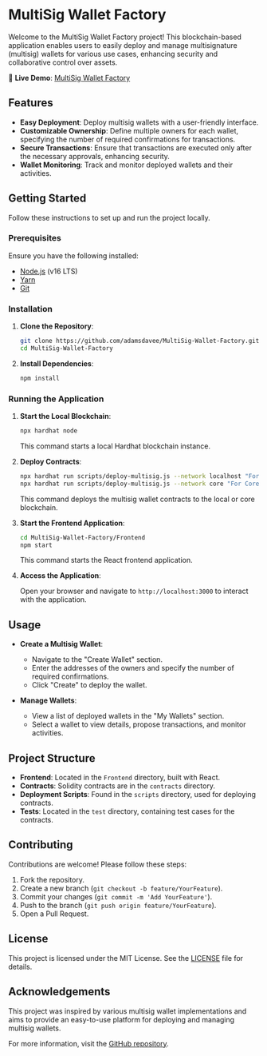 # MultiSig Wallet Factory

Welcome to the MultiSig Wallet Factory project! This blockchain-based application enables users to easily deploy and manage multisignature (multisig) wallets for various use cases, enhancing security and collaborative control over assets.

🚀 **Live Demo**: [MultiSig Wallet Factory](https://multi-sig-wallet-factory-d28a.vercel.app/) 

## Features

- **Easy Deployment**: Deploy multisig wallets with a user-friendly interface.
- **Customizable Ownership**: Define multiple owners for each wallet, specifying the number of required confirmations for transactions.
- **Secure Transactions**: Ensure that transactions are executed only after the necessary approvals, enhancing security.
- **Wallet Monitoring**: Track and monitor deployed wallets and their activities.

## Getting Started

Follow these instructions to set up and run the project locally.

### Prerequisites

Ensure you have the following installed:

- [Node.js](https://nodejs.org/) (v16 LTS)
- [Yarn](https://yarnpkg.com/)
- [Git](https://git-scm.com/)

### Installation

1. **Clone the Repository**:

   ```bash
   git clone https://github.com/adamsdavee/MultiSig-Wallet-Factory.git
   cd MultiSig-Wallet-Factory
   ```

2. **Install Dependencies**:

   ```bash
   npm install
   ```

### Running the Application

1. **Start the Local Blockchain**:

   ```bash
   npx hardhat node
   ```

   This command starts a local Hardhat blockchain instance.

2. **Deploy Contracts**:

   ```bash
   npx hardhat run scripts/deploy-multisig.js --network localhost "For Local Blockchain"
   npx hardhat run scripts/deploy-multisig.js --network core "For Core Blockchain"
   ```

   This command deploys the multisig wallet contracts to the local or core blockchain.

3. **Start the Frontend Application**:

   ```bash
   cd MultiSig-Wallet-Factory/Frontend
   npm start
   ```

   This command starts the React frontend application.

4. **Access the Application**:

   Open your browser and navigate to `http://localhost:3000` to interact with the application.

## Usage

- **Create a Multisig Wallet**:

  - Navigate to the "Create Wallet" section.
  - Enter the addresses of the owners and specify the number of required confirmations.
  - Click "Create" to deploy the wallet.

- **Manage Wallets**:

  - View a list of deployed wallets in the "My Wallets" section.
  - Select a wallet to view details, propose transactions, and monitor activities.

## Project Structure

- **Frontend**: Located in the `Frontend` directory, built with React.
- **Contracts**: Solidity contracts are in the `contracts` directory.
- **Deployment Scripts**: Found in the `scripts` directory, used for deploying contracts.
- **Tests**: Located in the `test` directory, containing test cases for the contracts.

## Contributing

Contributions are welcome! Please follow these steps:

1. Fork the repository.
2. Create a new branch (`git checkout -b feature/YourFeature`).
3. Commit your changes (`git commit -m 'Add YourFeature'`).
4. Push to the branch (`git push origin feature/YourFeature`).
5. Open a Pull Request.

## License

This project is licensed under the MIT License. See the [LICENSE](LICENSE) file for details.

## Acknowledgements

This project was inspired by various multisig wallet implementations and aims to provide an easy-to-use platform for deploying and managing multisig wallets.

For more information, visit the [GitHub repository](https://github.com/adamsdavee/MultiSig-Wallet-Factory). 